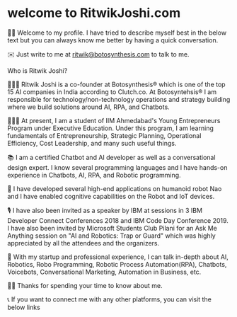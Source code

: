 # welcome to RitwikJoshi.com

👋🏻 Welcome to my profile. I have tried to describe myself best in the below text but you can always know me better by having a quick conversation.

✉️ Just write to me at ritwik@botosynthesis.com to talk to me.

Who is Ritwik Joshi?

🙋🏻‍♂️ Ritwik Joshi is a co-founder at Botosynthesis® which is one of the top 15 AI companies in India according to Clutch.co. At Botosyntehsis® I am responsible for technology/non-technology operations and strategy building where we build solutions around AI, RPA, and Chatbots.

👨🏻‍🎓 At present, I am a student of IIM Ahmedabad's Young Entrepreneurs Program under Executive Education. Under this program, I am learning fundamentals of Entrepreneurship, Strategic Planning, Operational Efficiency, Cost Leadership, and many such useful things.

📚 I am a certified Chatbot and AI developer as well as a conversational design expert. I know several programming languages and I have hands-on experience in Chatbots, AI, RPA, and Robotic programming.

🤖 I have developed several high-end applications on humanoid robot Nao and I have enabled cognitive capabilities on the Robot and IoT devices.

🎙 I have also been invited as a speaker by IBM at sessions in 3 IBM Developer Connect Conferences 2018 and IBM Code Day Conference 2019. I have also been invited by Microsoft Students Club Pilani for an Ask Me Anything session on "AI and Robotics: Trap or Guard" which was highly appreciated by all the attendees and the organizers.

🎯 With my startup and professional experience, I can talk in-depth about AI, Robotics, Robo Programming, Robotic Process Automation(RPA), Chatbots, Voicebots, Conversational Marketing, Automation in Business, etc.

🙏🏻 Thanks for spending your time to know about me.

📞 If you want to connect me with any other platforms, you can visit the below links